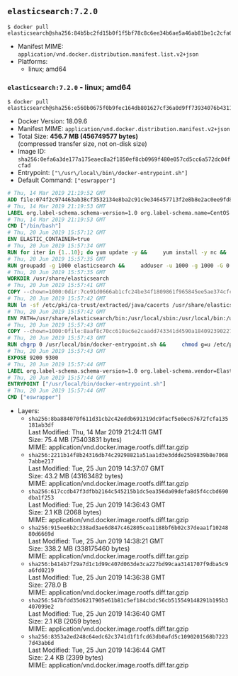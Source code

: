 ## `elasticsearch:7.2.0`

```console
$ docker pull elasticsearch@sha256:84b5bc2fd15b0f1f5bf78c8c6ee34b6ae5a46ab81be1c2cfa678eea0c6457a46
```

-	Manifest MIME: `application/vnd.docker.distribution.manifest.list.v2+json`
-	Platforms:
	-	linux; amd64

### `elasticsearch:7.2.0` - linux; amd64

```console
$ docker pull elasticsearch@sha256:e560b0675f0b9fec164db801627cf36a0d9ff73934076b43114a701725b07c6d
```

-	Docker Version: 18.09.6
-	Manifest MIME: `application/vnd.docker.distribution.manifest.v2+json`
-	Total Size: **456.7 MB (456749577 bytes)**  
	(compressed transfer size, not on-disk size)
-	Image ID: `sha256:0efa6a3de177a175eaec8a2f1850ef8cb0969f480e057cd5cc6a572dc04fcfad`
-	Entrypoint: `["\/usr\/local\/bin\/docker-entrypoint.sh"]`
-	Default Command: `["eswrapper"]`

```dockerfile
# Thu, 14 Mar 2019 21:19:52 GMT
ADD file:074f2c974463ab38cf3532134e8ba2c91c9e346457713f2e8b8e2ac0ee9fd83d in / 
# Thu, 14 Mar 2019 21:19:53 GMT
LABEL org.label-schema.schema-version=1.0 org.label-schema.name=CentOS Base Image org.label-schema.vendor=CentOS org.label-schema.license=GPLv2 org.label-schema.build-date=20190305
# Thu, 14 Mar 2019 21:19:53 GMT
CMD ["/bin/bash"]
# Thu, 20 Jun 2019 15:57:12 GMT
ENV ELASTIC_CONTAINER=true
# Thu, 20 Jun 2019 15:57:34 GMT
RUN for iter in {1..10}; do yum update -y &&     yum install -y nc &&     yum clean all && exit_code=0 && break || exit_code=$? && echo "yum error: retry $iter in 10s" && sleep 10; done;     (exit $exit_code)
# Thu, 20 Jun 2019 15:57:35 GMT
RUN groupadd -g 1000 elasticsearch &&     adduser -u 1000 -g 1000 -G 0 -d /usr/share/elasticsearch elasticsearch &&     chmod 0775 /usr/share/elasticsearch &&     chgrp 0 /usr/share/elasticsearch
# Thu, 20 Jun 2019 15:57:35 GMT
WORKDIR /usr/share/elasticsearch
# Thu, 20 Jun 2019 15:57:41 GMT
COPY --chown=1000:0dir:7ce91d0666ab1cfc24be34f1809861f965845ee5ae374cfc356593a6da6105ce in /usr/share/elasticsearch 
# Thu, 20 Jun 2019 15:57:42 GMT
RUN ln -sf /etc/pki/ca-trust/extracted/java/cacerts /usr/share/elasticsearch/jdk/lib/security/cacerts
# Thu, 20 Jun 2019 15:57:42 GMT
ENV PATH=/usr/share/elasticsearch/bin:/usr/local/sbin:/usr/local/bin:/usr/sbin:/usr/bin:/sbin:/bin
# Thu, 20 Jun 2019 15:57:43 GMT
COPY --chown=1000:0file:8aaf8c70cc610ac6e2caadd743341d4590a184092390227b9bfc69044c733e28 in /usr/local/bin/docker-entrypoint.sh 
# Thu, 20 Jun 2019 15:57:43 GMT
RUN chgrp 0 /usr/local/bin/docker-entrypoint.sh &&     chmod g=u /etc/passwd &&     chmod 0775 /usr/local/bin/docker-entrypoint.sh
# Thu, 20 Jun 2019 15:57:43 GMT
EXPOSE 9200 9300
# Thu, 20 Jun 2019 15:57:44 GMT
LABEL org.label-schema.schema-version=1.0 org.label-schema.vendor=Elastic org.label-schema.name=elasticsearch org.label-schema.version=7.2.0 org.label-schema.url=https://www.elastic.co/products/elasticsearch org.label-schema.vcs-url=https://github.com/elastic/elasticsearch license=Elastic License
# Thu, 20 Jun 2019 15:57:44 GMT
ENTRYPOINT ["/usr/local/bin/docker-entrypoint.sh"]
# Thu, 20 Jun 2019 15:57:44 GMT
CMD ["eswrapper"]
```

-	Layers:
	-	`sha256:8ba884070f611d31cb2c42eddb691319dc9facf5e0ec67672fcfa135181ab3df`  
		Last Modified: Thu, 14 Mar 2019 21:24:11 GMT  
		Size: 75.4 MB (75403831 bytes)  
		MIME: application/vnd.docker.image.rootfs.diff.tar.gzip
	-	`sha256:2211b14f8b24316db74c29298821a51aa1d3e3ddde25b9839b8e70687abbe217`  
		Last Modified: Tue, 25 Jun 2019 14:37:07 GMT  
		Size: 43.2 MB (43163482 bytes)  
		MIME: application/vnd.docker.image.rootfs.diff.tar.gzip
	-	`sha256:617ccdb47f3dfbb2164c545215b1dc5ea356da09defa8d5f4ccbd690dba1f253`  
		Last Modified: Tue, 25 Jun 2019 14:36:43 GMT  
		Size: 2.1 KB (2068 bytes)  
		MIME: application/vnd.docker.image.rootfs.diff.tar.gzip
	-	`sha256:915ee6b2c338ad3ae6d847c462805cea1188bf6b02c37deaa1f1024880d6669d`  
		Last Modified: Tue, 25 Jun 2019 14:38:21 GMT  
		Size: 338.2 MB (338175460 bytes)  
		MIME: application/vnd.docker.image.rootfs.diff.tar.gzip
	-	`sha256:b414b7f29a7d1c1d99c407d063de3ca227bd99caa3141707f9dba5c9a6fd0219`  
		Last Modified: Tue, 25 Jun 2019 14:36:38 GMT  
		Size: 278.0 B  
		MIME: application/vnd.docker.image.rootfs.diff.tar.gzip
	-	`sha256:547bfdd35d6217905e61b81c5ef184cbdc56cb515549148291b195b3407099e2`  
		Last Modified: Tue, 25 Jun 2019 14:36:40 GMT  
		Size: 2.1 KB (2059 bytes)  
		MIME: application/vnd.docker.image.rootfs.diff.tar.gzip
	-	`sha256:8353a2ed248c64edc62c3741d1f1fcd63db0afd5c1090201568b72237d43ab6d`  
		Last Modified: Tue, 25 Jun 2019 14:36:44 GMT  
		Size: 2.4 KB (2399 bytes)  
		MIME: application/vnd.docker.image.rootfs.diff.tar.gzip
